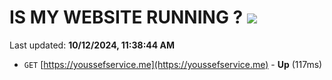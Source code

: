 # IS MY WEBSITE RUNNING ? [![](https://img.shields.io/static/v1?label=Sponsor&message=%E2%9D%A4&logo=GitHub&color=%23fe8e86)](https://github.com/sponsors/Youssef-Lehmam)

Last updated: **10/12/2024, 11:38:44 AM**

- `GET` [https://youssefservice.me](https://youssefservice.me) - **Up** (117ms)
